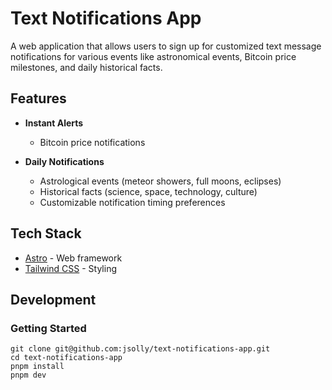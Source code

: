 # Text Notifications App

A web application that allows users to sign up for customized text message notifications for various events like astronomical events, Bitcoin price milestones, and daily historical facts.

## Features

- **Instant Alerts**
  - Bitcoin price notifications

- **Daily Notifications**
  - Astrological events (meteor showers, full moons, eclipses)
  - Historical facts (science, space, technology, culture)
  - Customizable notification timing preferences

## Tech Stack

- [Astro](https://astro.build/) - Web framework
- [Tailwind CSS](https://tailwindcss.com/) - Styling

## Development

### Getting Started
```shell
git clone git@github.com:jsolly/text-notifications-app.git
cd text-notifications-app
pnpm install
pnpm dev
```